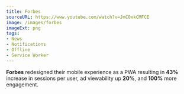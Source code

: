 ```yaml
---
title: Forbes
sourceURL: https://www.youtube.com/watch?v=JmC0xkCMFCE
image: /images/forbes
imageExt: png
tags:
- News
- Notifications
- Offline
- Service Worker
---
```


**Forbes** redesigned their mobile experience as a PWA resulting in **43%** increase in sessions per user, ad viewability up **20%**, and **100%** more engagement.
